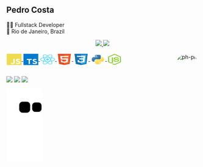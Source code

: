 ## Pedro Costa

👨‍💻 Fullstack Developer <br>
📍  Rio de Janeiro, Brazil 
<div align="center">
<a  href="https://github.com/phmc99">
  <div >
    <img  height="160em" src="https://github-readme-stats.vercel.app/api?username=phmc99&show_icons=true&theme=tokyonight&include_all_commits=true&count_private=true">
    <img  height="160em" src="https://github-readme-stats.vercel.app/api/top-langs/?username=phmc99&layout=compact&langs_count=8&theme=tokyonight">
  </div>
</div>
  
 <div style="display: inline_block"><br>
  <img align="center" alt="ph-Js" height="30" width="40" src="https://raw.githubusercontent.com/devicons/devicon/master/icons/javascript/javascript-plain.svg">
  <img align="center" alt="ph-Ts" height="30" width="40" src="https://raw.githubusercontent.com/devicons/devicon/master/icons/typescript/typescript-plain.svg">
  <img align="center" alt="ph-React" height="30" width="40" src="https://raw.githubusercontent.com/devicons/devicon/master/icons/react/react-original.svg">
  <img align="center" alt="ph-HTML" height="30" width="40" src="https://raw.githubusercontent.com/devicons/devicon/master/icons/html5/html5-original.svg">
  <img align="center" alt="ph-CSS" height="30" width="40" src="https://raw.githubusercontent.com/devicons/devicon/master/icons/css3/css3-original.svg">
  <img align="center" alt="ph-Python" height="30" width="40" src="https://raw.githubusercontent.com/devicons/devicon/master/icons/python/python-original.svg">
  <img align="center" alt="ph-Node" height="30" width="40" src="https://raw.githubusercontent.com/devicons/devicon/master/icons/nodejs/nodejs-original.svg">
  <img align="right" alt="ph-pic" height="150" style="border-radius:50px;" src="https://media.discordapp.net/attachments/656932126683299860/929547749861511259/1615752261362.png">
</div>
  
 ##
 
 <div> 
  <a href="https://gitlab.com/phmc99" target="_blank"><img src="https://img.shields.io/badge/-gitlab-c98e77?style=for-the-badge&logo=gitlab&logoColor=white" target="_blank"></a>
  <a href = "mailto:phmc99@outlook.com"><img src="https://img.shields.io/badge/-Gmail-%23333?style=for-the-badge&logo=gmail&logoColor=white" target="_blank"></a>
  <a href="https://www.linkedin.com/in/phmc99" target="_blank"><img src="https://img.shields.io/badge/-LinkedIn-%230077B5?style=for-the-badge&logo=linkedin&logoColor=white" target="_blank"></a> 
 
  ![Snake animation](https://github.com/rafaballerini/rafaballerini/blob/output/github-contribution-grid-snake.svg)
 
</div> 
  
